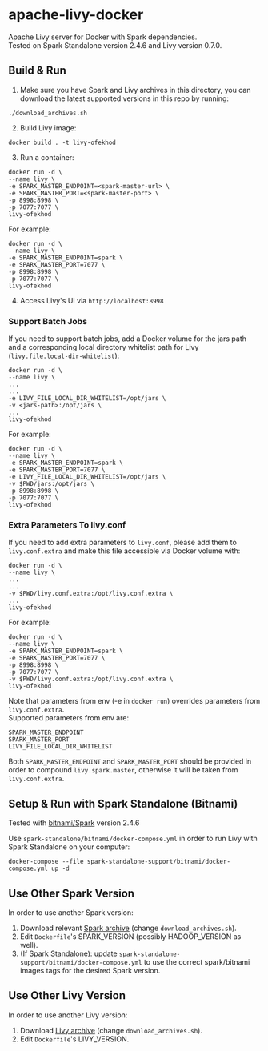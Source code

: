 # apache-livy-docker
Apache Livy server for Docker with Spark dependencies.  
Tested on Spark Standalone version 2.4.6 and Livy version 0.7.0.  

## Build & Run
1. Make sure you have Spark and Livy archives in this directory, you can download the latest supported versions in this repo by running:  
~~~
./download_archives.sh
~~~
2. Build Livy image:
~~~
docker build . -t livy-ofekhod
~~~
3. Run a container:  
~~~
docker run -d \
--name livy \
-e SPARK_MASTER_ENDPOINT=<spark-master-url> \
-e SPARK_MASTER_PORT=<spark-master-port> \
-p 8998:8998 \
-p 7077:7077 \
livy-ofekhod
~~~  

For example:  
~~~
docker run -d \
--name livy \
-e SPARK_MASTER_ENDPOINT=spark \
-e SPARK_MASTER_PORT=7077 \
-p 8998:8998 \
-p 7077:7077 \
livy-ofekhod
~~~  
4. Access Livy's UI via `http://localhost:8998`  

### Support Batch Jobs
If you need to support batch jobs, add a Docker volume for the jars path and a corresponding local directory whitelist path for Livy (`livy.file.local-dir-whitelist`):  
~~~
docker run -d \
--name livy \
...
...
-e LIVY_FILE_LOCAL_DIR_WHITELIST=/opt/jars \
-v <jars-path>:/opt/jars \
...
livy-ofekhod
~~~  

For example:  
~~~
docker run -d \
--name livy \
-e SPARK_MASTER_ENDPOINT=spark \
-e SPARK_MASTER_PORT=7077 \
-e LIVY_FILE_LOCAL_DIR_WHITELIST=/opt/jars \
-v $PWD/jars:/opt/jars \
-p 8998:8998 \
-p 7077:7077 \
livy-ofekhod
~~~  
   
### Extra Parameters To livy.conf
If you need to add extra parameters to `livy.conf`, please add them to `livy.conf.extra` and make this file accessible via Docker volume with:
~~~
docker run -d \
--name livy \
...
...
-v $PWD/livy.conf.extra:/opt/livy.conf.extra \
...
livy-ofekhod
~~~  
  
For example:  
~~~
docker run -d \
--name livy \
-e SPARK_MASTER_ENDPOINT=spark \
-e SPARK_MASTER_PORT=7077 \
-p 8998:8998 \
-p 7077:7077 \
-v $PWD/livy.conf.extra:/opt/livy.conf.extra \
livy-ofekhod
~~~  
  
Note that parameters from env (-e in `docker run`) overrides parameters from `livy.conf.extra`.  
Supported parameters from env are:  
~~~
SPARK_MASTER_ENDPOINT
SPARK_MASTER_PORT
LIVY_FILE_LOCAL_DIR_WHITELIST
~~~  
Both `SPARK_MASTER_ENDPOINT` and `SPARK_MASTER_PORT` should be provided in order to compound `livy.spark.master`, otherwise it will be taken from `livy.conf.extra`.

## Setup & Run with Spark Standalone (Bitnami)
Tested with [bitnami/Spark](https://hub.docker.com/r/bitnami/spark) version 2.4.6
  
Use `spark-standalone/bitnami/docker-compose.yml` in order to run Livy with Spark Standalone on your computer:  
~~~
docker-compose --file spark-standalone-support/bitnami/docker-compose.yml up -d
~~~

## Use Other Spark Version  
In order to use another Spark version:  
1. Download relevant [Spark archive](https://archive.apache.org/dist/spark/) (change `download_archives.sh`).  
2. Edit `Dockerfile`'s SPARK_VERSION (possibly HADOOP_VERSION as well).   
3. (If Spark Standalone): update `spark-standalone-support/bitnami/docker-compose.yml` to use the correct spark/bitnami images tags for the desired Spark version.

## Use Other Livy Version
In order to use another Livy version:  
1. Download [Livy archive](http://mirror.23media.de/apache/incubator/livy/) (change `download_archives.sh`).  
2. Edit `Dockerfile`'s LIVY_VERSION.  
